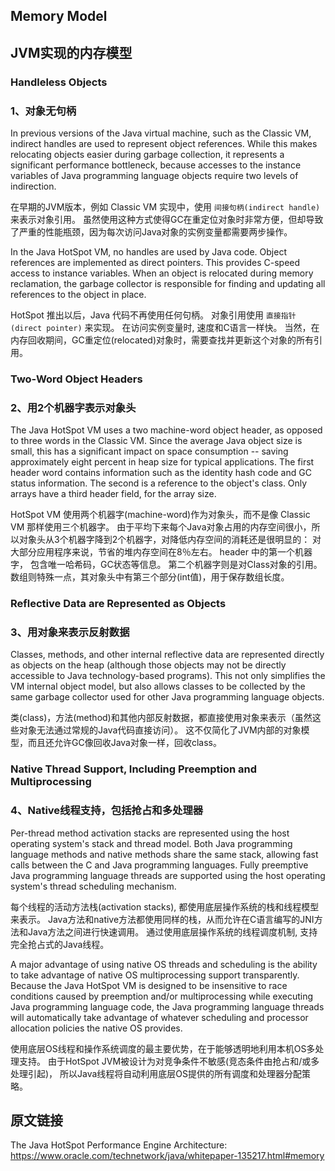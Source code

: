 ## Memory Model

## JVM实现的内存模型

### Handleless Objects

### 1、对象无句柄

In previous versions of the Java virtual machine, such as the Classic VM, indirect handles are used to represent object references. While this makes relocating objects easier during garbage collection, it represents a significant performance bottleneck, because accesses to the instance variables of Java programming language objects require two levels of indirection.


在早期的JVM版本，例如 Classic VM 实现中，使用 `间接句柄(indirect handle)` 来表示对象引用。
虽然使用这种方式使得GC在重定位对象时非常方便，但却导致了严重的性能瓶颈，因为每次访问Java对象的实例变量都需要两步操作。

In the Java HotSpot VM, no handles are used by Java code. Object references are implemented as direct pointers. This provides C-speed access to instance variables. When an object is relocated during memory reclamation, the garbage collector is responsible for finding and updating all references to the object in place.

HotSpot 推出以后，Java 代码不再使用任何句柄。
对象引用使用 `直接指针(direct pointer)` 来实现。 在访问实例变量时, 速度和C语言一样快。
当然，在内存回收期间，GC重定位(relocated)对象时，需要查找并更新这个对象的所有引用。


### Two-Word Object Headers

### 2、用2个机器字表示对象头

The Java HotSpot VM uses a two machine-word object header, as opposed to three words in the Classic VM. Since the average Java object size is small, this has a significant impact on space consumption -- saving approximately eight percent in heap size for typical applications. The first header word contains information such as the identity hash code and GC status information. The second is a reference to the object's class. Only arrays have a third header field, for the array size.

HotSpot VM 使用两个机器字(machine-word)作为对象头，而不是像 Classic VM 那样使用三个机器字。
由于平均下来每个Java对象占用的内存空间很小，所以对象头从3个机器字降到2个机器字，对降低内存空间的消耗还是很明显的：
对大部分应用程序来说，节省的堆内存空间在8％左右。
header 中的第一个机器字， 包含唯一哈希码，GC状态等信息。 第二个机器字则是对Class对象的引用。
数组则特殊一点，其对象头中有第三个部分(int值)，用于保存数组长度。


### Reflective Data are Represented as Objects

### 3、用对象来表示反射数据


Classes, methods, and other internal reflective data are represented directly as objects on the heap (although those objects may not be directly accessible to Java technology-based programs). This not only simplifies the VM internal object model, but also allows classes to be collected by the same garbage collector used for other Java programming language objects.

类(class)，方法(method)和其他内部反射数据，都直接使用对象来表示（虽然这些对象无法通过常规的Java代码直接访问）。
这不仅简化了JVM内部的对象模型，而且还允许GC像回收Java对象一样，回收class。


### Native Thread Support, Including Preemption and Multiprocessing

### 4、Native线程支持，包括抢占和多处理器

Per-thread method activation stacks are represented using the host operating system's stack and thread model. Both Java programming language methods and native methods share the same stack, allowing fast calls between the C and Java programming languages. Fully preemptive Java programming language threads are supported using the host operating system's thread scheduling mechanism.


每个线程的活动方法栈(activation stacks), 都使用底层操作系统的栈和线程模型来表示。
Java方法和native方法都使用同样的栈，从而允许在C语言编写的JNI方法和Java方法之间进行快速调用。
通过使用底层操作系统的线程调度机制, 支持完全抢占式的Java线程。

A major advantage of using native OS threads and scheduling is the ability to take advantage of native OS multiprocessing support transparently. Because the Java HotSpot VM is designed to be insensitive to race conditions caused by preemption and/or multiprocessing while executing Java programming language code, the Java programming language threads will automatically take advantage of whatever scheduling and processor allocation policies the native OS provides.


使用底层OS线程和操作系统调度的最主要优势，在于能够透明地利用本机OS多处理支持。
由于HotSpot JVM被设计为对竞争条件不敏感(竞态条件由抢占和/或多处理引起)， 所以Java线程将自动利用底层OS提供的所有调度和处理器分配策略。


## 原文链接

The Java HotSpot Performance Engine Architecture: <https://www.oracle.com/technetwork/java/whitepaper-135217.html#memory>

